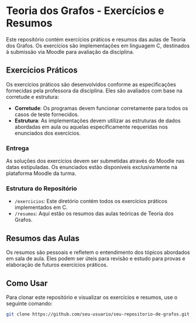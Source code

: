 # Teoria dos Grafos - Exercícios e Resumos

Este repositório contém exercícios práticos e resumos das aulas de Teoria dos Grafos. Os exercícios são implementações em linguagem C, destinados à submissão via Moodle para avaliação da disciplina.

## Exercícios Práticos

Os exercícios práticos são desenvolvidos conforme as especificações fornecidas pela professora da disciplina. Eles são avaliados com base na corretude e estrutura:

- **Corretude**: Os programas devem funcionar corretamente para todos os casos de teste fornecidos.
- **Estrutura**: As implementações devem utilizar as estruturas de dados abordadas em aula ou aquelas especificamente requeridas nos enunciados dos exercícios.

### Entrega

As soluções dos exercícios devem ser submetidas através do Moodle nas datas estipuladas. Os enunciados estão disponíveis exclusivamente na plataforma Moodle da turma.

### Estrutura do Repositório

- `/exercicios`: Este diretório contém todos os exercícios práticos implementados em C.
- `/resumos`: Aqui estão os resumos das aulas teóricas de Teoria dos Grafos.

## Resumos das Aulas

Os resumos são pessoais e refletem o entendimento dos tópicos abordados em sala de aula. Eles podem ser úteis para revisão e estudo para provas e elaboração de futuros exercícios práticos.

## Como Usar

Para clonar este repositório e visualizar os exercícios e resumos, use o seguinte comando:

```bash
git clone https://github.com/seu-usuario/seu-repositorio-de-grafos.git
